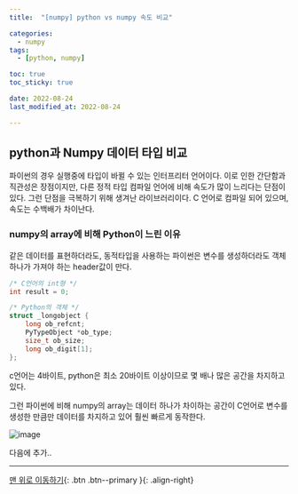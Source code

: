 ```yaml
---
title:  "[numpy] python vs numpy 속도 비교" 

categories: 
  - numpy
tags:
  - [python, numpy]

toc: true
toc_sticky: true

date: 2022-08-24
last_modified_at: 2022-08-24

---
```




## python과 Numpy  데이터 타입 비교

 파이썬의 경우 실행중에 타입이 바뀔 수 있는 인터프리터 언어이다. 이로 인한 간단함과 직관성은 장점이지만, 다른 정적 타입 컴파일 언어에 비해 속도가 많이 느리다는 단점이 있다. 그런 단점을 극복하기 위해 생겨난 라이브러리이다. C 언어로 컴파일 되어 있으며, 속도는 수백배가 차이난다.

### numpy의 array에 비해 Python이 느린 이유

같은 데이터를 표현하더라도, 동적타입을 사용하는 파이썬은 변수를 생성하더라도 객체 하나가 가져야 하는 header값이 만다.

```C
/* C언어의 int형 */
int result = 0;

/* Python의 객체 */
struct _longobject {
    long ob_refcnt;
    PyTypeObject *ob_type;
    size_t ob_size;
    long ob_digit[1];
};
```

c언어는 4바이트, python은 최소 20바이트 이상이므로 몇 배나 많은 공간을 차지하고 있다.

그런 파이썬에 비해 numpy의 array는 데이터 하나가 차이하는 공간이 C언어로 변수를 생성한 만큼만 데이터를 차지하고 있어 훨씬 빠르게 동작한다.

![image](https://user-images.githubusercontent.com/26536985/186685578-1e6776fc-3c94-4c01-8e11-a1305533ee06.png)



다음에 추가..





---



[맨 위로 이동하기](#){: .btn .btn--primary }{: .align-right}

